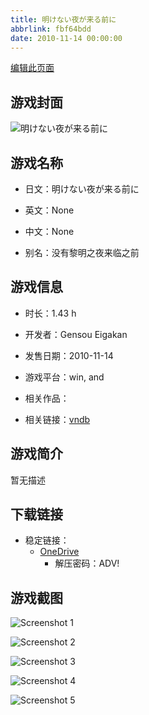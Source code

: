 ```yaml
---
title: 明けない夜が来る前に
abbrlink: fbf64bdd
date: 2010-11-14 00:00:00
---
```

[编辑此页面](https://github.com/ACG-3/ADV3-source/blob/main/source/_posts/games/%E6%98%8E%E3%81%91%E3%81%AA%E3%81%84%E5%A4%9C%E3%81%8C%E6%9D%A5%E3%82%8B%E5%89%8D%E3%81%AB.md)

## 游戏封面

![明けない夜が来る前に](https://pan.timero.xyz/d/onedrive/img_lib_001/%E6%98%8E%E3%81%91%E3%81%AA%E3%81%84%E5%A4%9C%E3%81%8C%E6%9D%A5%E3%82%8B%E5%89%8D%E3%81%AB_cover.avif)


## 游戏名称

- 日文：明けない夜が来る前に
- 英文：None
- 中文：None

- 别名：没有黎明之夜来临之前


## 游戏信息

- 时长：1.43 h
- 开发者：Gensou Eigakan
- 发售日期：2010-11-14
- 游戏平台：win, and
- 相关作品：

- 相关链接：[vndb](https://vndb.org/v5685)


## 游戏简介

暂无描述


## 下载链接

- 稳定链接：
    - [OneDrive](https://pan.timero.xyz/onedrive/adv_lib_001/%E6%98%8E%E3%81%91%E3%81%AA%E3%81%84%E5%A4%9C%E3%81%8C%E6%9D%A5%E3%82%8B%E5%89%8D%E3%81%AB)
        - 解压密码：ADV!



## 游戏截图


![Screenshot 1](https://pan.timero.xyz/d/onedrive/img_lib_001/%E6%98%8E%E3%81%91%E3%81%AA%E3%81%84%E5%A4%9C%E3%81%8C%E6%9D%A5%E3%82%8B%E5%89%8D%E3%81%AB_Screenshot_1.avif)

![Screenshot 2](https://pan.timero.xyz/d/onedrive/img_lib_001/%E6%98%8E%E3%81%91%E3%81%AA%E3%81%84%E5%A4%9C%E3%81%8C%E6%9D%A5%E3%82%8B%E5%89%8D%E3%81%AB_Screenshot_2.avif)

![Screenshot 3](https://pan.timero.xyz/d/onedrive/img_lib_001/%E6%98%8E%E3%81%91%E3%81%AA%E3%81%84%E5%A4%9C%E3%81%8C%E6%9D%A5%E3%82%8B%E5%89%8D%E3%81%AB_Screenshot_3.avif)

![Screenshot 4](https://pan.timero.xyz/d/onedrive/img_lib_001/%E6%98%8E%E3%81%91%E3%81%AA%E3%81%84%E5%A4%9C%E3%81%8C%E6%9D%A5%E3%82%8B%E5%89%8D%E3%81%AB_Screenshot_4.avif)

![Screenshot 5](https://pan.timero.xyz/d/onedrive/img_lib_001/%E6%98%8E%E3%81%91%E3%81%AA%E3%81%84%E5%A4%9C%E3%81%8C%E6%9D%A5%E3%82%8B%E5%89%8D%E3%81%AB_Screenshot_5.avif)

